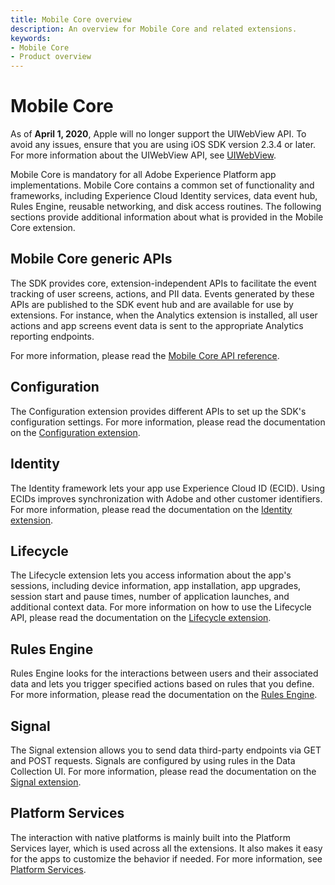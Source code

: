 ```yaml
---
title: Mobile Core overview
description: An overview for Mobile Core and related extensions.
keywords:
- Mobile Core
- Product overview
---
```


# Mobile Core

<InlineAlert variant="warning" slots="text"/>

As of **April 1, 2020**, Apple will no longer support the UIWebView API. To avoid any issues, ensure that you are using iOS SDK version 2.3.4 or later. For more information about the UIWebView API, see [UIWebView](https://developer.apple.com/documentation/uikit/uiwebview).

Mobile Core is mandatory for all Adobe Experience Platform app implementations. Mobile Core contains a common set of functionality and frameworks, including Experience Cloud Identity services, data event hub, Rules Engine, reusable networking, and disk access routines. The following sections provide additional information about what is provided in the Mobile Core extension.

## Mobile Core generic APIs

The SDK provides core, extension-independent APIs to facilitate the event tracking of user screens, actions, and PII data. Events generated by these APIs are published to the SDK event hub and are available for use by extensions. For instance, when the Analytics extension is installed, all user actions and app screens event data is sent to the appropriate Analytics reporting endpoints.

For more information, please read the [Mobile Core API reference](api-reference.md).

## Configuration

The Configuration extension provides different APIs to set up the SDK's configuration settings. For more information, please read the documentation on the [Configuration extension](configuration/index.md).

## Identity

The Identity framework lets your app use Experience Cloud ID (ECID). Using ECIDs improves synchronization with Adobe and other customer identifiers. For more information, please read the documentation on the [Identity extension](identity/index.md).

## Lifecycle

The Lifecycle extension lets you access information about the app's sessions, including device information, app installation, app upgrades, session start and pause times, number of application launches, and additional context data. For more information on how to use the Lifecycle API, please read the documentation on the [Lifecycle extension](lifecycle/index.md).

## Rules Engine

Rules Engine looks for the interactions between users and their associated data and lets you trigger specified actions based on rules that you define. For more information, please read the documentation on the [Rules Engine](rules-engine/index.md).

## Signal

The Signal extension allows you to send data third-party endpoints via GET and POST requests. Signals are configured by using rules in the Data Collection UI. For more information, please read the documentation on the [Signal extension](signal/index.md).

## Platform Services

The interaction with native platforms is mainly built into the Platform Services layer, which is used across all the extensions. It also makes it easy for the apps to customize the behavior if needed. For more information, see [Platform Services](platform-services/index.md).
